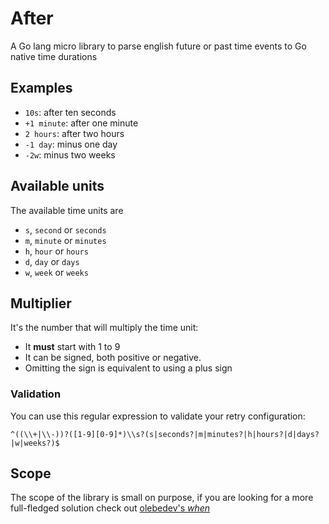 # After
A Go lang micro library to parse english future or past time events to Go native time durations

## Examples
* `10s`: after ten seconds
* `+1 minute`: after one minute
* `2 hours`: after two hours
* `-1 day`: minus one day
* `-2w`: minus two weeks

## Available units
The available time units are
* `s`, `second` or `seconds`
* `m`, `minute` or `minutes`
* `h`, `hour` or `hours`
* `d`, `day` or `days`
* `w`, `week` or `weeks`

## Multiplier
It's the number that will multiply the time unit:
 * It **must** start with 1 to 9
 * It can be signed, both positive or negative.
 * Omitting the sign is equivalent to using a plus sign 

### Validation
You can use this regular expression to validate your retry configuration:
 ```
 ^((\\+|\\-))?([1-9][0-9]*)\\s?(s|seconds?|m|minutes?|h|hours?|d|days?|w|weeks?)$
 ```

## Scope
The scope of the library is small on purpose, if you are looking for a more full-fledged solution check out [olebedev's _when_](https://github.com/olebedev/when) 
